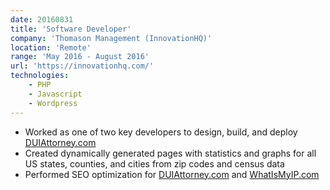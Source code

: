 ```yaml
---
date: 20160831
title: 'Software Developer'
company: 'Thomason Management (InnovationHQ)'
location: 'Remote'
range: 'May 2016 - August 2016'
url: 'https://innovationhq.com/'
technologies:
    - PHP
    - Javascript
    - Wordpress
---
```

- Worked as one of two key developers to design, build, and deploy [DUIAttorney.com](https://duiattorney.com)
- Created dynamically generated pages with statistics and graphs for all US states, counties, and cities from zip codes and census data
- Performed SEO optimization for [DUIAttorney.com](https://duiattorney.com) and [WhatIsMyIP.com](https://whatismyip.com)
